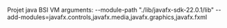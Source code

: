 Projet java BSI
VM arguments: --module-path "./lib/javafx-sdk-22.0.1/lib" --add-modules=javafx.controls,javafx.media,javafx.graphics,javafx.fxml
